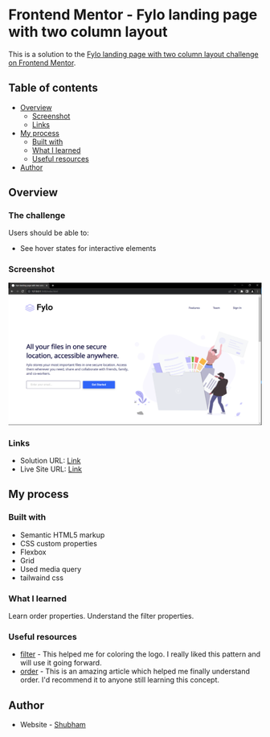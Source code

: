 # Frontend Mentor - Fylo landing page with two column layout

This is a solution to the [Fylo landing page with two column layout challenge on Frontend Mentor](https://www.frontendmentor.io/challenges/fylo-landing-page-with-two-column-layout-5ca5ef041e82137ec91a50f5).

## Table of contents

- [Overview](#overview)
  - [Screenshot](#screenshot)
  - [Links](#links)
- [My process](#my-process)
  - [Built with](#built-with)
  - [What I learned](#what-i-learned)
  - [Useful resources](#useful-resources)
- [Author](#author)


## Overview

### The challenge

Users should be able to:

- See hover states for interactive elements

### Screenshot

![](./images/fylo-screenshot.png)


### Links

- Solution URL: [Link](https://github.com/TJ-Shubham/fylo-landing-page-with-two-column-layout/)
- Live Site URL: [Link](https://tj-shubham.github.io/fylo-landing-page-with-two-column-layout/)

## My process

### Built with

- Semantic HTML5 markup
- CSS custom properties
- Flexbox
- Grid
- Used media query
- tailwaind css


### What I learned

Learn order properties. Understand the filter properties.


### Useful resources

- [filter](https://css-tricks.com/almanac/properties/f/filter/) - This helped me for coloring the logo. I really liked this pattern and will use it going forward.
- [order](https://css-tricks.com/almanac/properties/o/order/) - This is an amazing article which helped me finally understand order. I'd recommend it to anyone still learning this concept.


## Author

- Website - [Shubham](https://github.com/TJ-Shubham)
